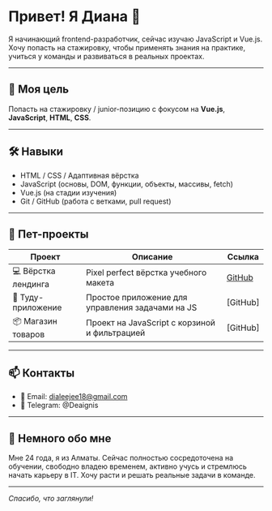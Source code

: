 # Привет! Я Диана 👋

Я начинающий frontend-разработчик, сейчас изучаю JavaScript и Vue.js. Хочу попасть на стажировку, чтобы применять знания на практике, учиться у команды и развиваться в реальных проектах.

---

## 🚀 Моя цель

Попасть на стажировку / junior-позицию с фокусом на **Vue.js**, **JavaScript**, **HTML**, **CSS**.

---

## 🛠 Навыки

- HTML / CSS / Адаптивная вёрстка
- JavaScript (основы, DOM, функции, объекты, массивы, fetch)
- Vue.js (на стадии изучения)
- Git / GitHub (работа с ветками, pull request)

---

## 🧩 Пет-проекты

|       Проект         |                     Описание                     |                 Ссылка          |
|--------------------- |--------------------------------------------------|---------------------------------|
| 💻 Вёрстка лендинга | Pixel perfect вёрстка учебного макета             | [GitHub](https://github.com/DianaKurt/Project1.git) |
| 📝 Туду-приложение  | Простое приложение для управления задачами на JS  | [GitHub]                                       |
| 📦 Магазин товаров  | Проект на JavaScript с корзиной и фильтрацией     | [GitHub] |

---

## 📫 Контакты

- 📧 Email: dialeejee18@gmail.com
- 🧠 Telegram: @Deaignis

---

## 📍 Немного обо мне

Мне 24 года, я из Алматы. Сейчас полностью сосредоточена на обучении, свободно владею временем, активно учусь и стремлюсь начать карьеру в IT. Хочу расти и решать реальные задачи в команде.

---

_Спасибо, что заглянули!_
